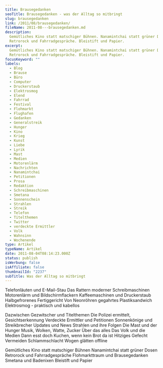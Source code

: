 ```yaml
---
title: Brausegedanken
seoTitle: Brausegedanken - was der Alltag so mitbringt
slug: brausegedanken
link: /2011/08/brausegedanken/
fileName: 2011-08---brausegedanken.md
description:
  Gemütliches Kino statt matschiger Bühnen. Nanamintchai statt grüner Dosen.
  Retrorock und Fahrradgespräche. Bleistift und Papier.
excerpt:
  Gemütliches Kino statt matschiger Bühnen. Nanamintchai statt grüner Dosen.
  Retrorock und Fahrradgespräche. Bleistift und Papier.
focusKeyword: ""
labels:
  - Blog
  - Brause
  - Büro
  - Computer
  - Druckerstaub
  - Elektrosmog
  - Elend
  - Fahrrad
  - Festival
  - Flohmarkt
  - Flughafen
  - Gedanken
  - Generalstreik
  - Hunger
  - Kino
  - Krieg
  - Kunst
  - Liebe
  - Lyrik
  - Mast
  - Medien
  - Motorenlärm
  - Nachrichten
  - Nanamintchai
  - Petitionen
  - Prosa
  - Redaktion
  - Schreibmaschinen
  - Smetana
  - Sonnenschein
  - Strahlen
  - Streik
  - Telefon
  - Titelthemen
  - Twitter
  - verdeckte Ermittler
  - Volk
  - Wahnsinn
  - Wochenende
type: Artikel
typeName: Artikel
date: 2011-08-04T08:14:23.000Z
status: publish
isWerbung: false
isAffiliate: false
thumbnailId: "2237"
subTitle: Was der Alltag so mitbringt
---
```


Telefonläuten und E-Mail-Stau Das Rattern moderner Schreibmaschinen Motorenlärm
und Bildschirmflackern Kaffeemaschinen und Druckerstaub Halbgefrorenes
Fertiggericht Von Neonröhren gegahrtes Plastiksandwich Elektrosmog - praktisch
und kabellos

Dazwischen Gezwitscher und Titelthemen Die Polizei ermittelt, Gesichtserkennung
Verdeckte Ermittler und Petitionen Sonnenkönige und Streikbrecher Updates und
News Strahlen und ihre Folgen Die Mast und der Hunger Musik, Wolken, Watte,
Zucker Über das alles Das Volk und die Medien Dann esst doch Kuchen, wenn kein
Brot da ist Hitziges Gefecht Vermeiden Schlammschlacht Wogen glätten offline

Gemütliches Kino statt matschiger Bühnen Nanamintchai statt grüner Dosen
Retrorock und Fahrradgespräche Flohmarkttraum und Brausegedanken Smetana und
Badenixen Bleistift und Papier
